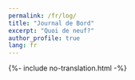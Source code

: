 ```yaml
---
permalink: /fr/log/
title: "Journal de Bord"
excerpt: "Quoi de neuf?"
author_profile: true
lang: fr
---
```

{%- include no-translation.html -%}
